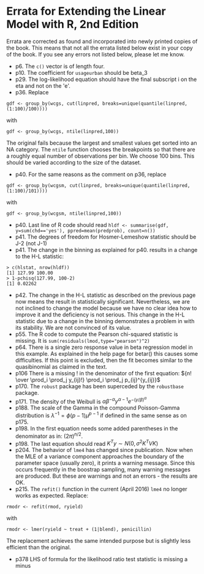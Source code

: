 # Errata for Extending the Linear Model with R, 2nd Edition

<script src="https://cdn.mathjax.org/mathjax/latest/MathJax.js?config=TeX-AMS-MML_HTMLorMML" type="text/javascript"></script>


Errata are corrected as found and incorporated into newly printed copies of the book. This
means that not all the errata listed below exist in your copy of the book. If you see any
errors not listed below, please let me know.

- p6. The `c()` vector is of length four.
- p10. The coefficient for `usageurban` should be beta_3
- p29. The log-likelihood equation should have the final subscript i on the eta and not on the 'e'.
- p36. Replace
```
gdf <- group_by(wcgs, cut(linpred, breaks=unique(quantile(linpred, (1:100)/100))))
```
with
```
gdf <- group_by(wcgs, ntile(linpred,100))
```
The original fails because the largest and smallest values get sorted into an NA category.  The `ntile` function
chooses the breakpoints so that there are a roughly equal number of observations per bin. We choose 100 bins. This should
be varied according to the size of the dataset.

- p40. For the same reasons as the comment on p36, replace
```
gdf <- group_by(wcgsm, cut(linpred, breaks=unique(quantile(linpred, (1:100)/101))))
```
with
```
gdf <- group_by(wcgsm, ntile(linpred,100))
```
- p40. Last line of R code should read `hldf <- summarise(gdf, y=sum(chd=='yes'), ppred=mean(predprob), count=n())`
- p41. The degrees of freedom for Hosmer-Lemeshow statistic should be J-2 (not J-1)
- p41. The change in the binning as explained for p40. results in a change to the H-L statistic:
```
> c(hlstat, nrow(hldf))
[1] 127.99 100.00
> 1-pchisq(127.99, 100-2)
[1] 0.02262
```
- p42. The change in the H-L statistic as described on the previous page now means the result in statistically significant. Nevertheless, we are not inclined to change the model because we have no clear idea how to improve it and the deficiency is not serious. This change in the H-L statistic due to a change in the binning demonstrates a problem in with its stability. We are not convinced of its value.
- p55. The R code to compute the Pearson chi-squared statistic is missing. It is `sum(residuals(lmod,type="pearson")^2)`
- p64. There is a single zero response value in beta regression model in this example. As explained in the help page for betar() this causes some difficulties. If this point is excluded, then the fit becomes similar to the quasibinomial as claimed in the text.
- p106 There is a missing ! in the denominator of the first equation: ${n! \over \prod_i \prod_j y_{ij}!} \prod_i \prod_j p_{ij}^{y_{ij}}$
- p170. The `robust` package has been superceded by the `robustbase` package.
- p171. The density of the Weibull is $\alpha \beta^{-\alpha} y^{\alpha-1} e^{-(y/\beta)^\alpha}$
- p188. The scale of the Gamma in the compound Poisson-Gamma distribution is $\lambda^{-1}=\phi(p-1)\mu^{p-1}$
if defined in the same sense as on p175.
- p198. In the first equation needs some added parentheses in the denominator as in: $(2\pi)^{n/2}$.
- p198. The last equation should read $K^Ty \sim N(0,\sigma^2 K^T V K)$
- p204. The behavior of `lme4` has changed since publication. Now when the MLE of a variance component approaches the boundary of the parameter space (usually zero), it prints a warning message. Since this occurs frequently in the boostrap sampling, many warning messages are produced. But these are warnings and not an errors - the results are OK.
- p215. The `refit()` function in the current (April 2016) `lme4` no longer works as expected. Replace:
```
rmodr <- refit(rmod, ryield)
```
with
```
rmodr <- lmer(ryield ~ treat + (1|blend), penicillin)
```
The replacement achieves the same intended purpose but is slightly less efficient than the original.
- p378 LHS of formula for the likelihood ratio test statistic is missing a minus
